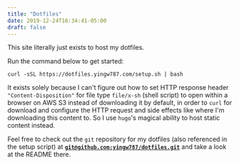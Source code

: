 ```yaml
---
title: "Dotfiles"
date: 2019-12-24T16:34:41-05:00
draft: false
---
```


This site literally just exists to host my dotfiles.

Run the command below to get started:

`curl -sSL https://dotfiles.yingw787.com/setup.sh | bash`

It exists solely because I can't figure out how to set HTTP response header
`"Content-Disposition"` for file type `file/x-sh` (shell script) to open within
a browser on AWS S3 instead of downloading it by default, in order to `curl` for
download and configure the HTTP request and side effects like where I'm
downloading this content to. So I use `hugo`'s magical ability to host static
content instead.

Feel free to check out the `git` repository for my dotfiles (also referenced in
the setup script) at
[**`git@github.com:yingw787/dotfiles.git`**](https://github.com/yingw787/dotfiles)
and take a look at the README there.
